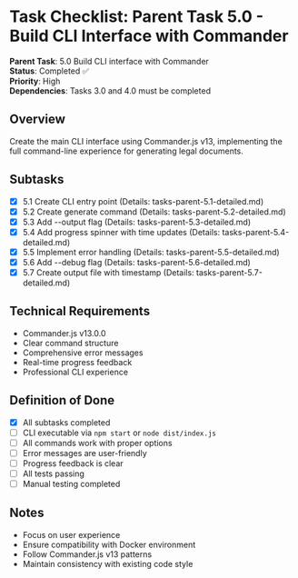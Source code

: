 # Task Checklist: Parent Task 5.0 - Build CLI Interface with Commander

**Parent Task**: 5.0 Build CLI interface with Commander  
**Status**: Completed ✅  
**Priority**: High  
**Dependencies**: Tasks 3.0 and 4.0 must be completed  

## Overview
Create the main CLI interface using Commander.js v13, implementing the full command-line experience for generating legal documents.

## Subtasks

- [x] 5.1 Create CLI entry point (Details: tasks-parent-5.1-detailed.md)
- [x] 5.2 Create generate command (Details: tasks-parent-5.2-detailed.md)
- [x] 5.3 Add --output flag (Details: tasks-parent-5.3-detailed.md)
- [x] 5.4 Add progress spinner with time updates (Details: tasks-parent-5.4-detailed.md)
- [x] 5.5 Implement error handling (Details: tasks-parent-5.5-detailed.md)
- [x] 5.6 Add --debug flag (Details: tasks-parent-5.6-detailed.md)
- [x] 5.7 Create output file with timestamp (Details: tasks-parent-5.7-detailed.md)

## Technical Requirements
- Commander.js v13.0.0
- Clear command structure
- Comprehensive error messages
- Real-time progress feedback
- Professional CLI experience

## Definition of Done
- [x] All subtasks completed
- [ ] CLI executable via `npm start` or `node dist/index.js`
- [ ] All commands work with proper options
- [ ] Error messages are user-friendly
- [ ] Progress feedback is clear
- [ ] All tests passing
- [ ] Manual testing completed

## Notes
- Focus on user experience
- Ensure compatibility with Docker environment
- Follow Commander.js v13 patterns
- Maintain consistency with existing code style 